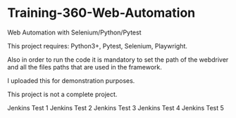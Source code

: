 # Training-360-Web-Automation
Web Automation with Selenium/Python/Pytest


This project requires: Python3+, Pytest, Selenium, Playwright.

Also in order to run the code it is mandatory to set the path of the webdriver and all the files paths that are used in the framework.

I uploaded this for demonstration purposes.

This project is not a complete project.

Jenkins Test 1
Jenkins Test 2
Jenkins Test 3
Jenkins Test 4
Jenkins Test 5
